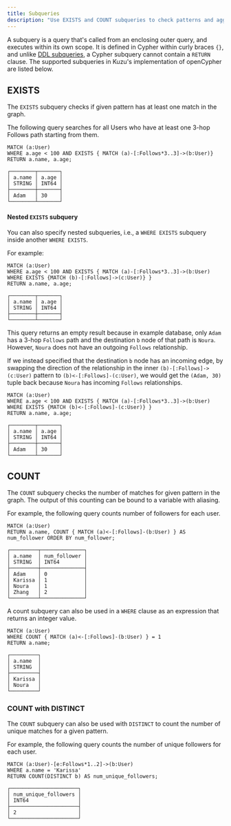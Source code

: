 ```yaml
---
title: Subqueries
description: "Use EXISTS and COUNT subqueries to check patterns and aggregate results within queries"
---
```


A subquery is a query that's called from an enclosing outer query, and executes within its own scope.
It is defined in Cypher within curly braces `{}`, and unlike [DDL subqueries](/import/copy-from-subquery), a Cypher subquery
cannot contain a `RETURN` clause. The supported subqueries in Kuzu's implementation of openCypher are listed below.

## EXISTS

The `EXISTS` subquery checks if given pattern has at least one match in the graph.

The following query searches for all Users who have at least one 3-hop Follows
path starting from them.

```cypher
MATCH (a:User)
WHERE a.age < 100 AND EXISTS { MATCH (a)-[:Follows*3..3]->(b:User)} 
RETURN a.name, a.age;
```

```table
┌────────┬───────┐
│ a.name │ a.age │
│ STRING │ INT64 │
├────────┼───────┤
│ Adam   │ 30    │
└────────┴───────┘
```

#### Nested `EXISTS` subquery
You can also specify nested subqueries, i.e., a `WHERE EXISTS` subquery inside another `WHERE EXISTS`.

For example:

```cypher
MATCH (a:User)
WHERE a.age < 100 AND EXISTS { MATCH (a)-[:Follows*3..3]->(b:User) WHERE EXISTS {MATCH (b)-[:Follows]->(c:User)} } 
RETURN a.name, a.age;
```

```table
┌────────┬───────┐
│ a.name │ a.age │
│ STRING │ INT64 │
├────────┼───────┤
└────────┴───────┘
```

This query returns an empty result because in example database, only `Adam` has a 3-hop `Follows` path
and the destination `b` node of that path is `Noura`. However, `Noura` does not have an outgoing
`Follows` relationship.

If we instead specified that the destination `b` node has an incoming edge, by swapping the direction
of the relationship in the inner `(b)-[:Follows]->(c:User)` pattern to `(b)<-[:Follows]-(c:User)`,
we would get the `(Adam, 30)` tuple back because `Noura` has incoming `Follows` relationships.

```cypher
MATCH (a:User)
WHERE a.age < 100 AND EXISTS { MATCH (a)-[:Follows*3..3]->(b:User) WHERE EXISTS {MATCH (b)<-[:Follows]-(c:User)} } 
RETURN a.name, a.age;
```

```table
┌────────┬───────┐
│ a.name │ a.age │
│ STRING │ INT64 │
├────────┼───────┤
│ Adam   │ 30    │
└────────┴───────┘
```

## COUNT

The `COUNT` subquery checks the number of matches for given pattern in the graph. The output of this
counting can be bound to a variable with aliasing.

For example, the following query counts number of followers for each user.

```cypher
MATCH (a:User)
RETURN a.name, COUNT { MATCH (a)<-[:Follows]-(b:User) } AS num_follower ORDER BY num_follower;
```

```table
┌─────────┬──────────────┐
│ a.name  │ num_follower │
│ STRING  │ INT64        │
├─────────┼──────────────┤
│ Adam    │ 0            │
│ Karissa │ 1            │
│ Noura   │ 1            │
│ Zhang   │ 2            │
└─────────┴──────────────┘
```
A count subquery can also be used in a `WHERE` clause as an expression that returns an integer value.

```cypher
MATCH (a:User)
WHERE COUNT { MATCH (a)<-[:Follows]-(b:User) } = 1
RETURN a.name;
```

```table
┌─────────┐
│ a.name  │
│ STRING  │
├─────────┤
│ Karissa │
│ Noura   │
└─────────┘
```

### COUNT with DISTINCT

The `COUNT` subquery can also be used with `DISTINCT` to count the number of unique matches for a given pattern.

For example, the following query counts the number of unique followers for each user.

```cypher
MATCH (a:User)-[e:Follows*1..2]->(b:User)
WHERE a.name = 'Karissa'
RETURN COUNT(DISTINCT b) AS num_unique_followers;
```

```table
┌──────────────────────┐
│ num_unique_followers │
│ INT64                │
├──────────────────────┤
│ 2                    │
└──────────────────────┘
```


